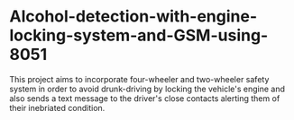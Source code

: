 # Alcohol-detection-with-engine-locking-system-and-GSM-using-8051

This project aims to incorporate four-wheeler and two-wheeler safety system in order to avoid drunk-driving by locking the vehicle's engine and also sends a text message to the driver's close contacts alerting them of their inebriated condition.
